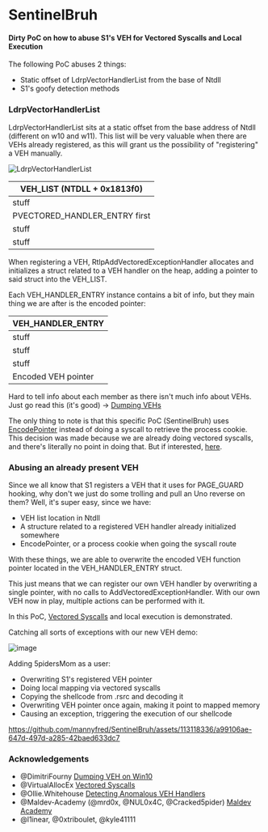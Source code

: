 # SentinelBruh
#### Dirty PoC on how to abuse S1's VEH for Vectored Syscalls and Local Execution


The following PoC abuses 2 things:
- Static offset of LdrpVectorHandlerList from the base of Ntdll
- S1's goofy detection methods

### LdrpVectorHandlerList

LdrpVectorHandlerList sits at a static offset from the base address of Ntdll (different on w10 and w11). This list will be very valuable when there are VEHs already registered, as this will grant us the possibility of "registering" a VEH manually.

![LdrpVectorHandlerList](https://github.com/mannyfred/SentinelBruh/assets/113118336/8647a263-af70-4e76-82f2-635896b22594)

| VEH_LIST   (NTDLL + 0x1813f0)       |       
| ----------------------------------- |
| stuff                               | 
| PVECTORED_HANDLER_ENTRY    first    | 
| stuff                               | 
| stuff                               | 

When registering a VEH, RtlpAddVectoredExceptionHandler allocates and initializes a struct related to a VEH handler on the heap, adding a pointer to said struct into the VEH_LIST.

Each VEH_HANDLER_ENTRY instance contains a bit of info, but they main thing we are after is the encoded pointer:

| VEH_HANDLER_ENTRY                   |       
| ----------------------------------- |
| stuff                               | 
| stuff                               | 
| stuff                               | 
| Encoded VEH pointer                 | 

Hard to tell info about each member as there isn't much info about VEHs.
Just go read this (it's good) -> [Dumping VEHs](https://dimitrifourny.github.io/2020/06/11/dumping-veh-win10.html)

The only thing to note is that this specific PoC (SentinelBruh) uses [EncodePointer](https://learn.microsoft.com/en-us/previous-versions/bb432254(v=vs.85)) instead of doing a syscall to retrieve the process cookie. This decision was made because we are already doing vectored syscalls, and there's literally no point in doing that. But if interested, [here](https://github.com/mannyfred/MShadowVEH/blob/main/MShadowVEH/MShadowVEH/main.c#L180).

### Abusing an already present VEH

Since we all know that S1 registers a VEH that it uses for PAGE_GUARD hooking, why don't we just do some trolling and pull an Uno reverse on them?
Well, it's super easy, since we have:
- VEH list location in Ntdll
- A structure related to a registered VEH handler already initialized somewhere
- EncodePointer, or a process cookie when going the syscall route

With these things, we are able to overwrite the encoded VEH function pointer located in the VEH_HANDLER_ENTRY struct. 

This just means that we can register our own VEH handler by overwriting a single pointer, with no calls to AddVectoredExceptionHandler.
With our own VEH now in play, multiple actions can be performed with it. 

In this PoC, [Vectored Syscalls](https://redops.at/en/blog/syscalls-via-vectored-exception-handling) and local execution is demonstrated. 


Catching all sorts of exceptions with our new VEH demo:

![image](https://github.com/mannyfred/SentinelBruh/assets/113118336/0c5e4276-8ae8-4849-bade-b589b06d574b)


Adding 5pidersMom as a user:
- Overwriting S1's registered VEH pointer
- Doing local mapping via vectored syscalls
- Copying the shellcode from .rsrc and decoding it
- Overwriting VEH pointer once again, making it point to mapped memory
- Causing an exception, triggering the execution of our shellcode

https://github.com/mannyfred/SentinelBruh/assets/113118336/a99106ae-647d-497d-a285-42baed633dc7







### Acknowledgements
- @DimitriFourny [Dumping VEH on Win10](https://dimitrifourny.github.io/2020/06/11/dumping-veh-win10.html)
- @VirtualAllocEx [Vectored Syscalls](https://redops.at/en/blog/syscalls-via-vectored-exception-handling)
- @Ollie.Whitehouse [Detecting Anomalous VEH Handlers](https://research.nccgroup.com/2022/03/01/detecting-anomalous-vectored-exception-handlers-on-windows/)
- @Maldev-Academy (@mrd0x, @NUL0x4C, @Cracked5pider) [Maldev Academy](https://maldevacademy.com/)
- @l1inear, @0xtriboulet, @kyle41111
